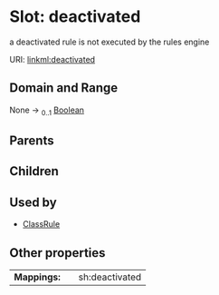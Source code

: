 
# Slot: deactivated


a deactivated rule is not executed by the rules engine

URI: [linkml:deactivated](https://w3id.org/linkml/deactivated)


## Domain and Range

None &#8594;  <sub>0..1</sub> [Boolean](types/Boolean.md)

## Parents


## Children


## Used by

 * [ClassRule](ClassRule.md)

## Other properties

|  |  |  |
| --- | --- | --- |
| **Mappings:** | | sh:deactivated |

